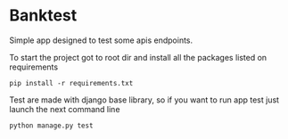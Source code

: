 # Banktest

Simple app designed to test some apis endpoints.

To start the project got to root dir and install all the packages listed on requirements 
```
pip install -r requirements.txt
```

Test are made with django base library, so if you want to run app test just launch the next command line
```
python manage.py test
```
